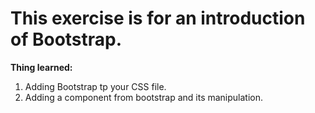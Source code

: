 <h1>This exercise is for an introduction of Bootstrap. </h1>

<b>Thing learned: </b>
<ol>
<li>Adding Bootstrap tp your CSS file.</li> 
<li>Adding a component from bootstrap and its manipulation. </li>
</ol>